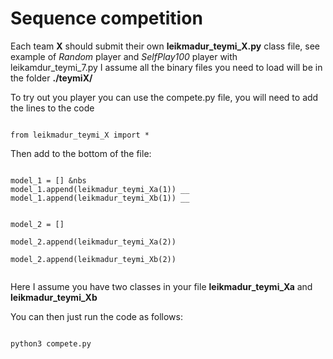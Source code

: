 # Sequence competition

Each team **X** should submit their own **leikmadur_teymi_X.py** class file, see example of *Random* player and *SelfPlay100* player with leikamdur_teymi_7.py
I assume all the binary files you need to load will be in the folder **./teymiX/** 

To try out you player you can use the compete.py file, you will need to add the lines to the code

<code>
from leikmadur_teymi_X import * 
</code>
  
Then add to the bottom of the file:
<p><code>
model_1 = [] &nbs
model_1.append(leikmadur_teymi_Xa(1)) __
model_1.append(leikmadur_teymi_Xb(1)) __
  
model_2 = []  
model_2.append(leikmadur_teymi_Xa(2))  
model_2.append(leikmadur_teymi_Xb(2))  
</code></p>

Here I assume you have two classes in your file **leikmadur_teymi_Xa** and **leikmadur_teymi_Xb**

You can then just run the code as follows:

<code>
python3 compete.py
</code>
